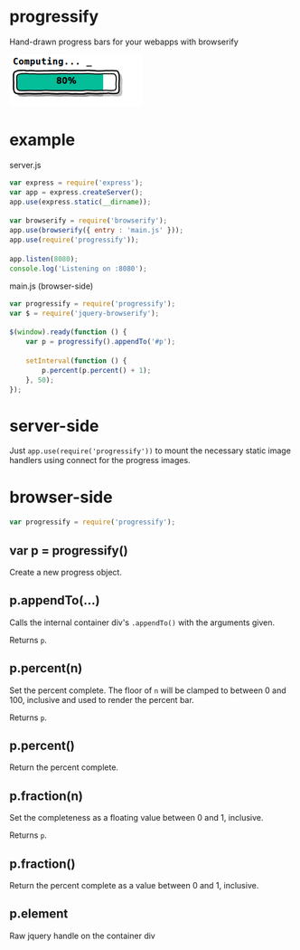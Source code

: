 progressify
===========

Hand-drawn progress bars for your webapps with browserify

![Computing... 80%](/images/computing.png)

example
=======

server.js

````javascript
var express = require('express');
var app = express.createServer();
app.use(express.static(__dirname));

var browserify = require('browserify');
app.use(browserify({ entry : 'main.js' }));
app.use(require('progressify'));

app.listen(8080);
console.log('Listening on :8080');
````

main.js (browser-side)

````javascript
var progressify = require('progressify');
var $ = require('jquery-browserify');

$(window).ready(function () {
    var p = progressify().appendTo('#p');
    
    setInterval(function () {
        p.percent(p.percent() + 1);
    }, 50);
});
````

server-side
===========

Just `app.use(require('progressify'))` to mount the necessary static image
handlers using connect for the progress images.

browser-side
============

````javascript
var progressify = require('progressify');
````

var p = progressify()
---------------------

Create a new progress object.

p.appendTo(...)
---------------

Calls the internal container div's `.appendTo()` with the arguments given.

Returns `p`.

p.percent(n)
------------

Set the percent complete. The floor of `n` will be clamped to between 0 and 100,
inclusive and used to render the percent bar.

Returns `p`.

p.percent()
-----------

Return the percent complete.

p.fraction(n)
-------------

Set the completeness as a floating value between 0 and 1, inclusive.

Returns `p`.

p.fraction()
------------

Return the percent complete as a value between 0 and 1, inclusive.

p.element
---------

Raw jquery handle on the container div
